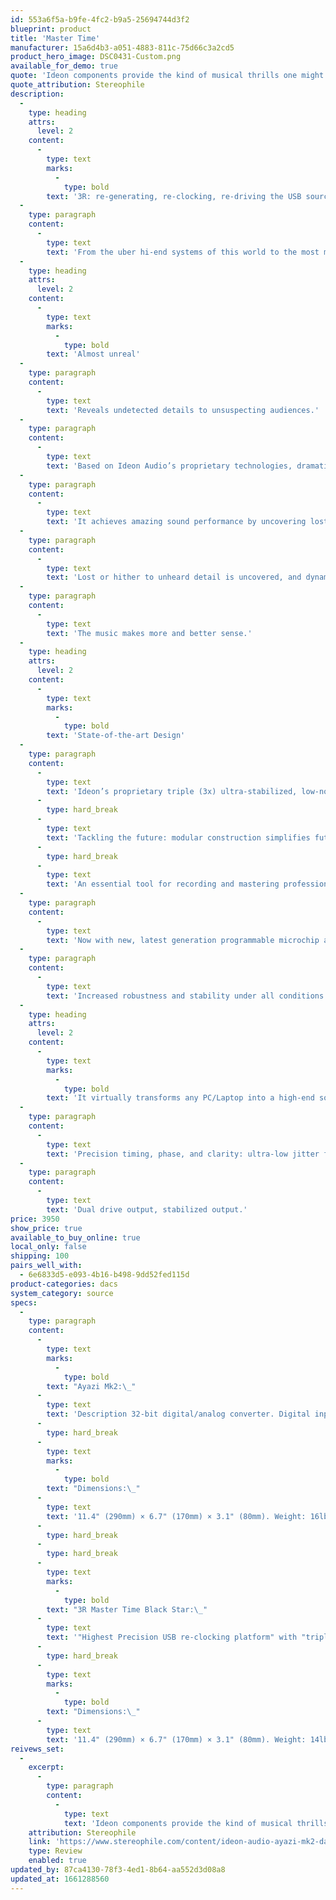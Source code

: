 ```yaml
---
id: 553a6f5a-b9fe-4fc2-b9a5-25694744d3f2
blueprint: product
title: 'Master Time'
manufacturer: 15a6d4b3-a051-4883-811c-75d66c3a2cd5
product_hero_image: DSC0431-Custom.png
available_for_demo: true
quote: 'Ideon components provide the kind of musical thrills one might hear through the original Quad electrostatic speakers: a crystal-clear, essentially neutral, hyperdetailed window onto the music that captures every nuance without sacrificing music''s weight and body.'
quote_attribution: Stereophile
description:
  -
    type: heading
    attrs:
      level: 2
    content:
      -
        type: text
        marks:
          -
            type: bold
        text: '3R: re-generating, re-clocking, re-driving the USB source signal'
  -
    type: paragraph
    content:
      -
        type: text
        text: 'From the uber hi-end systems of this world to the most modest laptop-based playback, an Ideon Audio 3R placed between source & digital-to-analog converter invariably, consistently, and dramatically improves the sonic result!'
  -
    type: heading
    attrs:
      level: 2
    content:
      -
        type: text
        marks:
          -
            type: bold
        text: 'Almost unreal'
  -
    type: paragraph
    content:
      -
        type: text
        text: 'Reveals undetected details to unsuspecting audiences.'
  -
    type: paragraph
    content:
      -
        type: text
        text: 'Based on Ideon Audio’s proprietary technologies, dramatically improves the sound from digital audio computer files, and music streaming services.'
  -
    type: paragraph
    content:
      -
        type: text
        text: 'It achieves amazing sound performance by uncovering lost detail, enhancing dynamics, re-clocking the signal using ultra-low jitter oscillators, and minimizing transmission losses.'
  -
    type: paragraph
    content:
      -
        type: text
        text: 'Lost or hither to unheard detail is uncovered, and dynamics are greatly enhanced.'
  -
    type: paragraph
    content:
      -
        type: text
        text: 'The music makes more and better sense.'
  -
    type: heading
    attrs:
      level: 2
    content:
      -
        type: text
        marks:
          -
            type: bold
        text: 'State-of-the-art Design'
  -
    type: paragraph
    content:
      -
        type: text
        text: 'Ideon’s proprietary triple (3x) ultra-stabilized, low-noise linear power supply.'
      -
        type: hard_break
      -
        type: text
        text: 'Tackling the future: modular construction simplifies future updates.'
      -
        type: hard_break
      -
        type: text
        text: 'An essential tool for recording and mastering professionals, should be in all enthusiasts audio systems!'
  -
    type: paragraph
    content:
      -
        type: text
        text: 'Now with new, latest generation programmable microchip and on-chip USB signal boost and correction in both input and output of the re-clocking process.'
  -
    type: paragraph
    content:
      -
        type: text
        text: 'Increased robustness and stability under all conditions on any system.'
  -
    type: heading
    attrs:
      level: 2
    content:
      -
        type: text
        marks:
          -
            type: bold
        text: 'It virtually transforms any PC/Laptop into a high-end source!'
  -
    type: paragraph
    content:
      -
        type: text
        text: 'Precision timing, phase, and clarity: ultra-low jitter femto clocks and ultra-low noise oscillators to ensure phase correct restitution & drive.'
  -
    type: paragraph
    content:
      -
        type: text
        text: 'Dual drive output, stabilized output.'
price: 3950
show_price: true
available_to_buy_online: true
local_only: false
shipping: 100
pairs_well_with:
  - 6e6833d5-e093-4b16-b498-9dd52fed115d
product-categories: dacs
system_category: source
specs:
  -
    type: paragraph
    content:
      -
        type: text
        marks:
          -
            type: bold
        text: "Ayazi Mk2:\_"
      -
        type: text
        text: 'Description 32-bit digital/analog converter. Digital inputs: S/ PDIF electrical on RCA, up to 24 bits and 192kHz. Asynchronous USB Type 2 and up on USB-B, up to 32 bits, 384kHz. Analog outputs: one, stereo RCA. Maximum output level: 2.0V RMS. Output impedance: 250 ohms. Frequency response: 10Hz–25kHz, ±0.5dB. S/N ratio (DC–20kHz): >112dB. THD+N (1kHz FS, 96kHz/s): 0.002%. Crosstalk: –110dB.'
      -
        type: hard_break
      -
        type: text
        marks:
          -
            type: bold
        text: "Dimensions:\_"
      -
        type: text
        text: '11.4" (290mm) × 6.7" (170mm) × 3.1" (80mm). Weight: 16lb (7.2kg).'
      -
        type: hard_break
      -
        type: hard_break
      -
        type: text
        marks:
          -
            type: bold
        text: "3R Master Time Black Star:\_"
      -
        type: text
        text: '"Highest Precision USB re-clocking platform" with "triple ultra-low noise linear power supply" and "dual-drive," "stabilized" output.'
      -
        type: hard_break
      -
        type: text
        marks:
          -
            type: bold
        text: "Dimensions:\_"
      -
        type: text
        text: '11.4" (290mm) × 6.7" (170mm) × 3.1" (80mm). Weight: 14lb (6.3kg).'
reivews_set:
  -
    excerpt:
      -
        type: paragraph
        content:
          -
            type: text
            text: 'Ideon components provide the kind of musical thrills one might hear through the original Quad electrostatic speakers: a crystal-clear, essentially neutral, hyperdetailed window onto the music that captures every nuance without sacrificing music''s weight and body.'
    attribution: Stereophile
    link: 'https://www.stereophile.com/content/ideon-audio-ayazi-mk2-da-processor-3r-master-time-black-star-usb-clock'
    type: Review
    enabled: true
updated_by: 87ca4130-78f3-4ed1-8b64-aa552d3d08a8
updated_at: 1661288560
---
```

